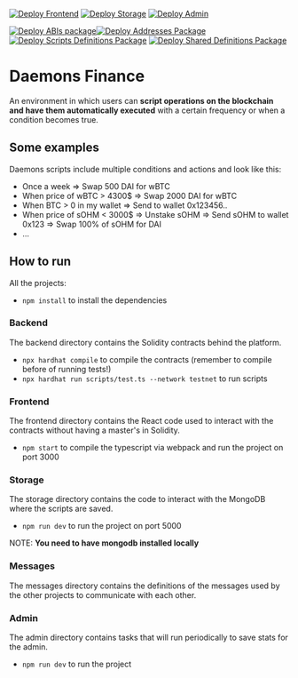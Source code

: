[![Deploy Frontend](https://github.com/daemons-fi/daemons/actions/workflows/deploy-frontend.yml/badge.svg)](https://github.com/daemons-fi/daemons/actions/workflows/deploy-frontend.yml)
[![Deploy Storage](https://github.com/daemons-fi/daemons/actions/workflows/deploy-storage.yml/badge.svg)](https://github.com/daemons-fi/daemons/actions/workflows/deploy-storage.yml)
[![Deploy Admin](https://github.com/daemons-fi/daemons/actions/workflows/deploy-admin.yml/badge.svg)](https://github.com/daemons-fi/daemons/actions/workflows/deploy-admin.yml)

[![Deploy ABIs package](https://github.com/daemons-fi/daemons/actions/workflows/deploy-abis.yml/badge.svg)](https://github.com/daemons-fi/daemons/actions/workflows/deploy-abis.yml)[![Deploy Addresses Package](https://github.com/daemons-fi/daemons/actions/workflows/deploy-addresses.yml/badge.svg)](https://github.com/daemons-fi/daemons/actions/workflows/deploy-addresses.yml)
[![Deploy Scripts Definitions Package](https://github.com/daemons-fi/daemons/actions/workflows/deploy-scripts-definitions.yml/badge.svg)](https://github.com/daemons-fi/daemons/actions/workflows/deploy-scripts-definitions.yml)
[![Deploy Shared Definitions Package](https://github.com/daemons-fi/daemons/actions/workflows/deploy-shared-definitions.yml/badge.svg)](https://github.com/daemons-fi/daemons/actions/workflows/deploy-shared-definitions.yml)

# Daemons Finance

An environment in which users can **script operations on the blockchain and have them automatically executed** with a certain frequency or when a condition becomes true.

## Some examples

Daemons scripts include multiple conditions and actions and look like this:

- Once a week => Swap 500 DAI for wBTC
- When price of wBTC > 4300$ => Swap 2000 DAI for wBTC
- When BTC > 0 in my wallet => Send to wallet 0x123456..
- When price of sOHM < 3000$ => Unstake sOHM => Send sOHM to wallet 0x123 => Swap 100% of sOHM for DAI
- ...

## How to run

All the projects:

- `npm install` to install the dependencies

### Backend

The backend directory contains the Solidity contracts behind the platform.

- `npx hardhat compile` to compile the contracts (remember to compile before of running tests!)
- `npx hardhat run scripts/test.ts --network testnet` to run scripts


### Frontend

The frontend directory contains the React code used to interact with the contracts without having a master's in Solidity.

- `npm start` to compile the typescript via webpack and run the project on port 3000


### Storage

The storage directory contains the code to interact with the MongoDB where the scripts are saved.

- `npm run dev` to run the project on port 5000

NOTE: **You need to have mongodb installed locally**


### Messages

The messages directory contains the definitions of the messages used by the other projects to communicate with each other.

### Admin

The admin directory contains tasks that will run periodically to save stats for the admin.

- `npm run dev` to run the project
